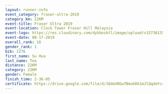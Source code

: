 ```yaml
---
layout: runner-info 
event_category: fraser-ultra-2019 
category_km: 22KM 
event-title: Fraser Ultra 2019 
event-location: Clock Tower Fraser Hill Malaysia 
event-logo: https://res.cloudinary.com/dykbosktl/image/upload/v1573613535/Logo/logo_mfst7w.jpg
event-date: 08-17-2019 
overall_rank: 16
gender_rank: 1
bib: 2276
first_name: Su Hua
last_name: Tea
distance: 22KM
category: 22KM
gender: Female
finish_time: 2-36-05
certificate: https://drive.google.com/file/d/1QdeURGwfBmukDk1mJlQqdeYc4-5Blv10/view?usp=sharing
---
```

